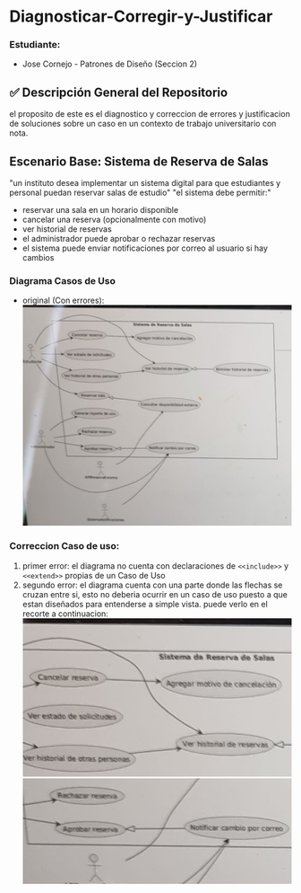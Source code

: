 # Diagnosticar-Corregir-y-Justificar

### Estudiante:
- Jose Cornejo - Patrones de Diseño (Seccion 2)

## ✅ Descripción General del Repositorio
el proposito de este es el diagnostico y correccion de errores y justificacion de soluciones sobre un caso en un contexto de trabajo universitario con nota.

## Escenario Base: Sistema de Reserva de Salas
"un instituto desea implementar un sistema digital para que estudiantes y personal puedan reservar salas de estudio"
"el sistema debe permitir:"
- reservar una sala en un horario disponible
- cancelar una reserva (opcionalmente con motivo)
- ver historial de reservas
- el administrador puede aprobar o rechazar reservas
- el sistema puede enviar notificaciones por correo al usuario si hay cambios

### Diagrama Casos de Uso
- original (Con errores):
![img](u2_pt_n4_2_1.png)
### Correccion Caso de uso:
1. primer error: el diagrama no cuenta con declaraciones de `<<include>>` y `<<extend>>` propias de un Caso de Uso
2. segundo error: el diagrama cuenta con una parte donde las flechas se cruzan entre si, esto no deberia ocurrir en un caso de uso puesto a que estan diseñados para entenderse a simple vista. puede verlo en el recorte a continuacion:
![img](edit_01.png)![img](edit_02.png)
